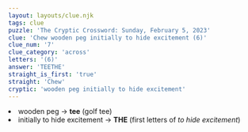 ```yaml
---
layout: layouts/clue.njk
tags: clue
puzzle: 'The Cryptic Crossword: Sunday, February 5, 2023'
clue: 'Chew wooden peg initially to hide excitement (6)'
clue_num: '7'
clue_category: 'across'
letters: '(6)'
answer: 'TEETHE'
straight_is_first: 'true'
straight: 'Chew'
cryptic: 'wooden peg initially to hide excitement'
---
```

<li>wooden peg → <b>tee</b> (golf tee)</li>
<li>initially to hide excitement → <b>THE</b> (first letters of <i>to hide excitement</i>)</li>